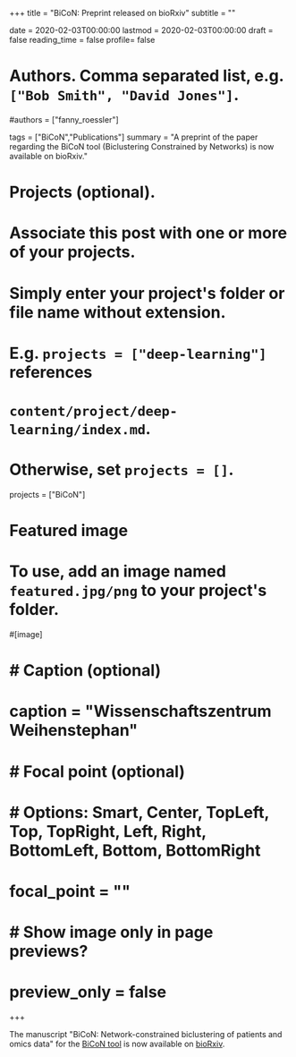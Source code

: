 +++
title = "BiCoN: Preprint released on bioRxiv"
subtitle = ""

date = 2020-02-03T00:00:00
lastmod = 2020-02-03T00:00:00
draft = false
reading_time = false
profile= false

# Authors. Comma separated list, e.g. `["Bob Smith", "David Jones"]`.
#authors = ["fanny_roessler"]

tags = ["BiCoN","Publications"]
summary = "A preprint of the paper regarding the BiCoN tool (Biclustering Constrained by Networks) is now available on bioRxiv."

# Projects (optional).
#   Associate this post with one or more of your projects.
#   Simply enter your project's folder or file name without extension.
#   E.g. `projects = ["deep-learning"]` references 
#   `content/project/deep-learning/index.md`.
#   Otherwise, set `projects = []`.
projects = ["BiCoN"]

# Featured image
# To use, add an image named `featured.jpg/png` to your project's folder. 
#[image]
#  # Caption (optional)
#  caption = "Wissenschaftszentrum Weihenstephan"
#
#  # Focal point (optional)
#  # Options: Smart, Center, TopLeft, Top, TopRight, Left, Right, BottomLeft, Bottom, BottomRight
#  focal_point = ""
#
#  # Show image only in page previews?
#  preview_only = false

+++

The manuscript "BiCoN: Network-constrained biclustering of patients and omics data" for the [BiCoN tool](https://www.exbio.wzw.tum.de/bicon/) is now available on [bioRxiv](https://www.biorxiv.org/content/10.1101/2020.01.31.926345v1).

